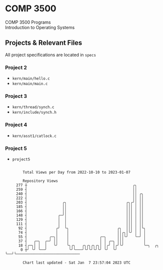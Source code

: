 # COMP 3500
COMP 3500 Programs  
Introduction to Operating Systems  
## Projects & Relevant Files
All project specifications are located in `specs`
### Project 2
- `kern/main/hello.c`
- `kern/main/main.c`
### Project 3
- `kern/thread/synch.c`
- `kern/include/synch.h`
### Project 4
- `kern/asst1/catlock.c`
### Project 5
- `project5`

```

        Total Views per Day from 2022-10-10 to 2023-01-07

        Repository Views
     277 ┼                                                ╭╮
     259 ┤                                                ││
     240 ┤                                                ││ ╭╮
     222 ┤                                                ││ ││
     203 ┤                ╭╮                           ╭╮╭╯│ ││
     185 ┤                ││                           │││ │ ││
     166 ┤                ││                           │││ │ ││
     148 ┤              ╭─╯│                           │││ │ ││
     129 ┤              │  │                           │││ │ ││
     111 ┤              │  │                           │││ │ ││
      92 ┤             ╭╯  ╰╮                      ╭╮  │││ │ │╰╮
      74 ┤             │    │                      ││╭╮│╰╯ │ │ │
      55 ┤          ╭─╮│    │              ╭─╮     │││╰╯   ╰─╯ │
      37 ┤   ╭─╮  ╭─╯ ││    │              │ │ ╭─╮ │││         │
      18 ┤╭─╮│ │  │   ╰╯    ╰╮╭╮   ╭╮╭╮╭╮╭╮│ │╭╯ │╭╯╰╯         ╰─╮  ╭╮
       0 ┼╯ ╰╯ ╰──╯          ╰╯╰───╯╰╯╰╯╰╯╰╯ ╰╯  ╰╯              ╰──╯╰─────────────────────────────

        Chart last updated - Sat Jan  7 23:57:04 2023 UTC
        
```
